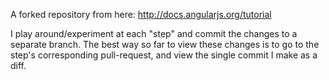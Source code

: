 A forked repository from here: http://docs.angularjs.org/tutorial

I play around/experiment at each "step" and commit the changes to a separate branch. The best way so far to view these changes is to go to the step's corresponding pull-request, and view the single commit I make as a diff.
